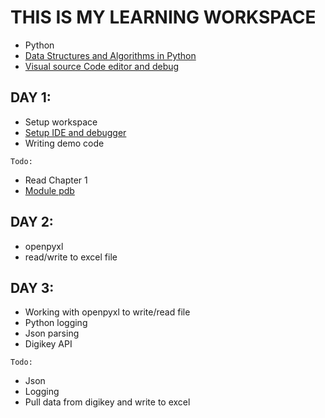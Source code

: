 # THIS IS MY LEARNING WORKSPACE
- Python 
- [Data Structures and Algorithms in Python](http://as.wiley.com/WileyCDA/WileyTitle/productCd-EHEP002510.html)
- [Visual source Code editor and debug](https://code.visualstudio.com)

## DAY 1: 
- Setup workspace
- [Setup IDE and debugger](https://code.visualstudio.com/docs/languages/python)
- Writing demo code

```
Todo:
```
- Read Chapter 1
- [Module pdb](https://docs.python.org/2/library/pdb.html)


## DAY 2:
- openpyxl
- read/write to excel file


## DAY 3:
- Working with openpyxl to write/read file
- Python logging
- Json parsing
- Digikey API
```
Todo:
```
- Json
- Logging
- Pull data from digikey and write to excel